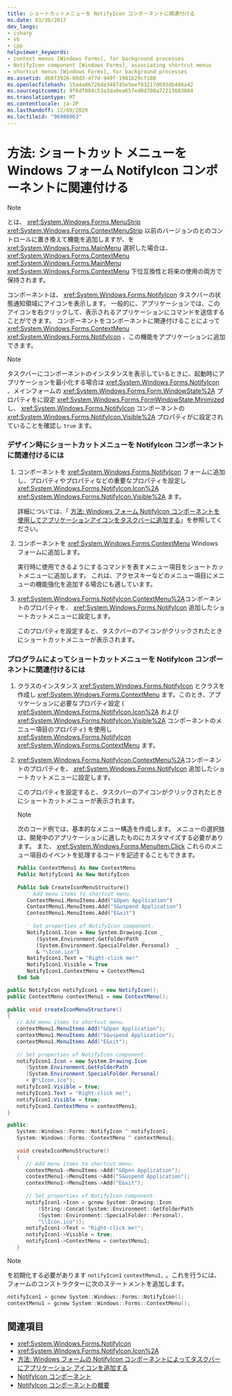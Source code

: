 ```yaml
---
title: ショートカットメニューを NotifyIcon コンポーネントに関連付ける
ms.date: 03/30/2017
dev_langs:
- csharp
- vb
- cpp
helpviewer_keywords:
- context menus [Windows Forms], for background processes
- NotifyIcon component [Windows Forms], associating shortcut menus
- shortcut menus [Windows Forms], for background processes
ms.assetid: d68f3926-08d3-4f7d-949f-1981b29cf188
ms.openlocfilehash: 15a4a06726de348745e5eef03217d693db496a42
ms.sourcegitcommit: 9f6df084c53a3da0ea657ed0d708a72213683084
ms.translationtype: MT
ms.contentlocale: ja-JP
ms.lasthandoff: 12/09/2020
ms.locfileid: "96980963"
---
```

# <a name="how-to-associate-a-shortcut-menu-with-a-windows-forms-notifyicon-component"></a>方法: ショートカット メニューを Windows フォーム NotifyIcon コンポーネントに関連付ける
> [!NOTE]
> とは、 <xref:System.Windows.Forms.MenuStrip> <xref:System.Windows.Forms.ContextMenuStrip> 以前のバージョンのとのコントロールに置き換えて機能を追加しますが、を <xref:System.Windows.Forms.MainMenu> 選択した場合は、 <xref:System.Windows.Forms.ContextMenu> <xref:System.Windows.Forms.MainMenu> <xref:System.Windows.Forms.ContextMenu> 下位互換性と将来の使用の両方で保持されます。  
  
 コンポーネントは、 <xref:System.Windows.Forms.NotifyIcon> タスクバーの状態通知領域にアイコンを表示します。 一般的に、アプリケーションでは、このアイコンを右クリックして、表示されるアプリケーションにコマンドを送信することができます。 コンポーネントをコンポーネントに関連付けることによって <xref:System.Windows.Forms.ContextMenu> <xref:System.Windows.Forms.NotifyIcon> 、この機能をアプリケーションに追加できます。  
  
> [!NOTE]
> タスクバーにコンポーネントのインスタンスを表示しているときに、起動時にアプリケーションを最小化する場合は <xref:System.Windows.Forms.NotifyIcon> 、メインフォームの <xref:System.Windows.Forms.Form.WindowState%2A> プロパティをに設定 <xref:System.Windows.Forms.FormWindowState.Minimized> し、 <xref:System.Windows.Forms.NotifyIcon> コンポーネントの <xref:System.Windows.Forms.NotifyIcon.Visible%2A> プロパティがに設定されていることを確認し `true` ます。  
  
### <a name="to-associate-a-shortcut-menu-with-the-notifyicon-component-at-design-time"></a>デザイン時にショートカットメニューを NotifyIcon コンポーネントに関連付けるには  
  
1. コンポーネントを <xref:System.Windows.Forms.NotifyIcon> フォームに追加し、プロパティやプロパティなどの重要なプロパティを設定し <xref:System.Windows.Forms.NotifyIcon.Icon%2A> <xref:System.Windows.Forms.NotifyIcon.Visible%2A> ます。  
  
     詳細については、「 [方法: Windows フォーム NotifyIcon コンポーネントを使用してアプリケーションアイコンをタスクバーに追加する](app-icons-to-the-taskbar-with-wf-notifyicon.md)」を参照してください。  
  
2. コンポーネントを <xref:System.Windows.Forms.ContextMenu> Windows フォームに追加します。  
  
     実行時に使用できるようにするコマンドを表すメニュー項目をショートカットメニューに追加します。 これは、アクセスキーなどのメニュー項目にメニューの機能強化を追加する場合にも適しています。  
  
3. <xref:System.Windows.Forms.NotifyIcon.ContextMenu%2A>コンポーネントのプロパティを、 <xref:System.Windows.Forms.NotifyIcon> 追加したショートカットメニューに設定します。  
  
     このプロパティを設定すると、タスクバーのアイコンがクリックされたときにショートカットメニューが表示されます。  
  
### <a name="to-associate-a-shortcut-menu-with-the-notifyicon-component-programmatically"></a>プログラムによってショートカットメニューを NotifyIcon コンポーネントに関連付けるには  
  
1. クラスのインスタンス <xref:System.Windows.Forms.NotifyIcon> とクラスを作成し <xref:System.Windows.Forms.ContextMenu> ます。このとき、アプリケーションに必要なプロパティ設定 ( <xref:System.Windows.Forms.NotifyIcon.Icon%2A> および <xref:System.Windows.Forms.NotifyIcon.Visible%2A> コンポーネントのメニュー項目のプロパティ) を使用し <xref:System.Windows.Forms.NotifyIcon> <xref:System.Windows.Forms.ContextMenu> ます。  
  
2. <xref:System.Windows.Forms.NotifyIcon.ContextMenu%2A>コンポーネントのプロパティを、 <xref:System.Windows.Forms.NotifyIcon> 追加したショートカットメニューに設定します。  
  
     このプロパティを設定すると、タスクバーのアイコンがクリックされたときにショートカットメニューが表示されます。  
  
    > [!NOTE]
    > 次のコード例では、基本的なメニュー構造を作成します。 メニューの選択肢は、開発中のアプリケーションに適したものにカスタマイズする必要があります。 また、 <xref:System.Windows.Forms.MenuItem.Click> これらのメニュー項目のイベントを処理するコードを記述することもできます。  
  
    ```vb  
    Public ContextMenu1 As New ContextMenu  
    Public NotifyIcon1 As New NotifyIcon  
  
    Public Sub CreateIconMenuStructure()  
       ' Add menu items to shortcut menu.  
       ContextMenu1.MenuItems.Add("&Open Application")  
       ContextMenu1.MenuItems.Add("S&uspend Application")  
       ContextMenu1.MenuItems.Add("E&xit")  
  
       ' Set properties of NotifyIcon component.  
       NotifyIcon1.Icon = New System.Drawing.Icon _
          (System.Environment.GetFolderPath _
          (System.Environment.SpecialFolder.Personal)  _
          & "\Icon.ico")  
       NotifyIcon1.Text = "Right-click me!"  
       NotifyIcon1.Visible = True  
       NotifyIcon1.ContextMenu = ContextMenu1  
    End Sub  
    ```  
  
```csharp  
public NotifyIcon notifyIcon1 = new NotifyIcon();  
public ContextMenu contextMenu1 = new ContextMenu();  
  
public void createIconMenuStructure()  
{  
   // Add menu items to shortcut menu.  
   contextMenu1.MenuItems.Add("&Open Application");  
   contextMenu1.MenuItems.Add("S&uspend Application");  
   contextMenu1.MenuItems.Add("E&xit");  
  
   // Set properties of NotifyIcon component.  
   notifyIcon1.Icon = new System.Drawing.Icon  
      (System.Environment.GetFolderPath  
      (System.Environment.SpecialFolder.Personal)  
      + @"\Icon.ico");  
   notifyIcon1.Visible = true;  
   notifyIcon1.Text = "Right-click me!";  
   notifyIcon1.Visible = true;  
   notifyIcon1.ContextMenu = contextMenu1;  
}  
```  
  
```cpp  
public:  
   System::Windows::Forms::NotifyIcon ^ notifyIcon1;  
   System::Windows::Forms::ContextMenu ^ contextMenu1;  
  
   void createIconMenuStructure()  
   {  
      // Add menu items to shortcut menu.  
      contextMenu1->MenuItems->Add("&Open Application");  
      contextMenu1->MenuItems->Add("S&uspend Application");  
      contextMenu1->MenuItems->Add("E&xit");  
  
      // Set properties of NotifyIcon component.  
      notifyIcon1->Icon = gcnew System::Drawing::Icon  
          (String::Concat(System::Environment::GetFolderPath  
          (System::Environment::SpecialFolder::Personal),  
          "\\Icon.ico"));  
      notifyIcon1->Text = "Right-click me!";  
      notifyIcon1->Visible = true;  
      notifyIcon1->ContextMenu = contextMenu1;  
   }  
```  
  
> [!NOTE]
> を初期化する必要があります `notifyIcon1` `contextMenu1,` 。これを行うには、フォームのコンストラクターに次のステートメントを追加します。  
  
```cpp  
notifyIcon1 = gcnew System::Windows::Forms::NotifyIcon();  
contextMenu1 = gcnew System::Windows::Forms::ContextMenu();  
```  
  
## <a name="see-also"></a>関連項目

- <xref:System.Windows.Forms.NotifyIcon>
- <xref:System.Windows.Forms.NotifyIcon.Icon%2A>
- [方法: Windows フォームの NotifyIcon コンポーネントによってタスクバーにアプリケーション アイコンを追加する](app-icons-to-the-taskbar-with-wf-notifyicon.md)
- [NotifyIcon コンポーネント](notifyicon-component-windows-forms.md)
- [NotifyIcon コンポーネントの概要](notifyicon-component-overview-windows-forms.md)
